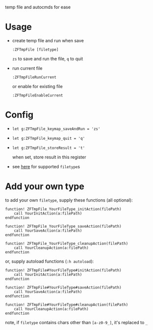temp file and autocmds for ease

# Usage

* create temp file and run when save

    ```
    :ZFTmpFile [filetype]
    ```

    `zs` to save and run the file, `q` to quit

* run current file

    ```
    :ZFTmpFileRunCurrent
    ```

    or enable for existing file

    ```
    :ZFTmpFileEnableCurrent
    ```


# Config

* `let g:ZFTmpFile_keymap_saveAndRun = 'zs'`
* `let g:ZFTmpFile_keymap_quit = 'q'`
* `let g:ZFTmpFile_storeResult = 't'`

    when set, store result in this register

* see [here](https://github.com/ZSaberLv0/ZFVimTmpFile/tree/master/autoload/ZFTmpFile) for supported `filetype`s


# Add your own type

to add your own `filetype`, supply these functions (all optional):

```
function! ZFTmpFile_YourFileType_initAction(filePath)
    call YourInitAction(a:filePath)
endfunction

function! ZFTmpFile_YourFileType_saveAction(filePath)
    call YourSaveAction(a:filePath)
endfunction

function! ZFTmpFile_YourFileType_cleanupAction(filePath)
    call YourCleanupAction(a:filePath)
endfunction
```

or, supply autoload functions (`:h autoload`):

```
function! ZFTmpFile#YourFileType#initAction(filePath)
    call YourInitAction(a:filePath)
endfunction

function! ZFTmpFile#YourFileType#saveAction(filePath)
    call YourSaveAction(a:filePath)
endfunction

function! ZFTmpFile#YourFileType#cleanupAction(filePath)
    call YourCleanupAction(a:filePath)
endfunction
```

note, if `filetype` contains chars other than `[a-z0-9_]`,
it's replaced to `_`

